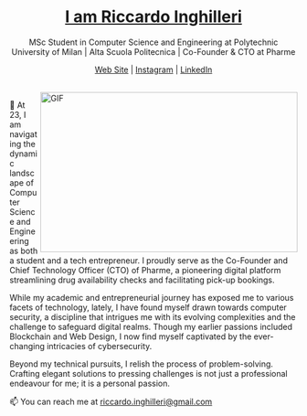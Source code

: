 <p align="center">
  <h1 align="center"><a href="https://linkedin.com/in/riccardoinghilleri">I am Riccardo Inghilleri</a></h1>
  <p align="center">MSc Student in Computer Science and Engineering at Polytechnic University of Milan | Alta Scuola Politecnica | Co-Founder & CTO at Pharme</p>
</p>

<p align="center">
  <a href="https://www.riccardoinghilleri.com">Web Site</a> | 
  <a href="https://instagram.com/riccardoinghilleri">Instagram</a> |
  <a href="https://linkedin.com/in/riccardoinghilleri">LinkedIn</a>
</p>

<br />

<img align="right" alt="GIF" src="https://github.com/abhisheknaiidu/abhisheknaiidu/blob/master/code.gif?raw=true" width="450" height="280" />

🔭 At 23, I am navigating the dynamic landscape of Computer Science and Engineering as both a student and a tech entrepreneur. I proudly serve as the Co-Founder and Chief Technology Officer (CTO) of Pharme, a pioneering digital platform streamlining drug availability checks and facilitating pick-up bookings.

While my academic and entrepreneurial journey has exposed me to various facets of technology, lately, I have found myself drawn towards computer security, a discipline that intrigues me with its evolving complexities and the challenge to safeguard digital realms. Though my earlier passions included Blockchain and Web Design, I now find myself captivated by the ever-changing intricacies of cybersecurity.

Beyond my technical pursuits, I relish the process of problem-solving. Crafting elegant solutions to pressing challenges is not just a professional endeavour for me; it is a personal passion.

📫 You can reach me at riccardo.inghilleri@gmail.com

<br />

<!---## Stats
<a href="https://github.com/riccardoinghilleri">
<img align="center" src="https://github-readme-stats.vercel.app/api?username=riccardoinghilleri&show_icons=true&bg_color=0d1117&layout=compact&border_color=0d1117&icon_color=00d26a&title_color=00d26a&text_color=ffffff" />
</a>
<a href="https://github.com/riccardoinghilleri">
<img align="center" src="https://github-readme-stats.vercel.app/api/top-langs/?username=riccardoinghilleri&layout=compact&langs_count=8&bg_color=0d1117&border_color=0d1117&icon_color=00d26a&title_color=00d26a&text_color=ffffff" />
</a>-->
